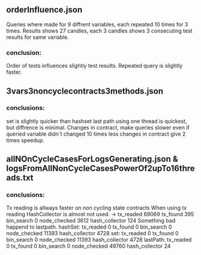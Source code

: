 ## orderInfluence.json
Queries where made for 9 diffrent variables, each repeated 10 times for 3 times.
Results shows 27 candles, each 3 candles shows 3 consecuting test results for same variable.
### conclusion:
Order of tests influences slightly test results. Repeated query is slightly faster.

## 3vars3noncyclecontracts3methods.json
### conclusions:
set is slightly quicker than hashset
last path using one thread is quickest, but diffrence is minimal.
Changes in contract, make queries slower even if queried variable didn`t changed
10 times less changes in contract give 2 times speedup.

## allNOnCycleCasesForLogsGenerating.json & logsFromAllNonCycleCasesPowerOf2upTo16threads.txt
### conclusions:
Tx reading is allways faster on non cycling state contracts
When using tx reading HashCollector is almost not used.
-> tx_readed 69069 tx_found 395 bin_search 0 node_checked 3612 hash_collector 124
Something bad happend to lastpath.
hashSet: tx_readed 0 tx_found 0 bin_search 0 node_checked 11393 hash_collector 4728
set: tx_readed 0 tx_found 0 bin_search 0 node_checked 11393 hash_collector 4728
lastPath: tx_readed 0 tx_found 0 bin_search 0 node_checked 49760 hash_collector 24


